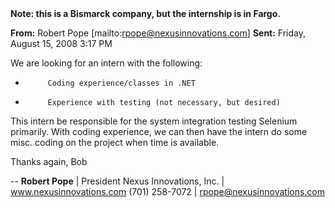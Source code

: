 <!--StartFragment --><strong>Note: this is a Bismarck company, but the internship is in Fargo.</strong>

<strong>From:</strong> Robert Pope [mailto:rpope@nexusinnovations.com]
<strong>Sent:</strong> Friday, August 15, 2008 3:17 PM

We are looking for an intern with the following:
-          Coding experience/classes in .NET
-          Experience with testing (not necessary, but desired)
 
This intern be responsible for the system integration testing 
Selenium primarily. With coding experience, we can then have the intern do some misc. coding on the project when time is available.
 
Thanks again,
Bob
 
--
<strong>Robert Pope</strong>  |  President
Nexus Innovations, Inc.  |  <a href="http://www.acm.ndsu.nodak.edu/wp-admin/www.nexusinnovations.htm">www.nexusinnovations.com</a>
(701) 258-7072  |  <a href="mailto:rpope@nexusinnovations.com">rpope@nexusinnovations.com</a>